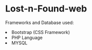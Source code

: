 # Lost-n-Found-web

Frameworks and Database used:
<li> Bootstrap (CSS Framework) </li>
<li> PHP Language </li>
<li> MYSQL </li>
 

